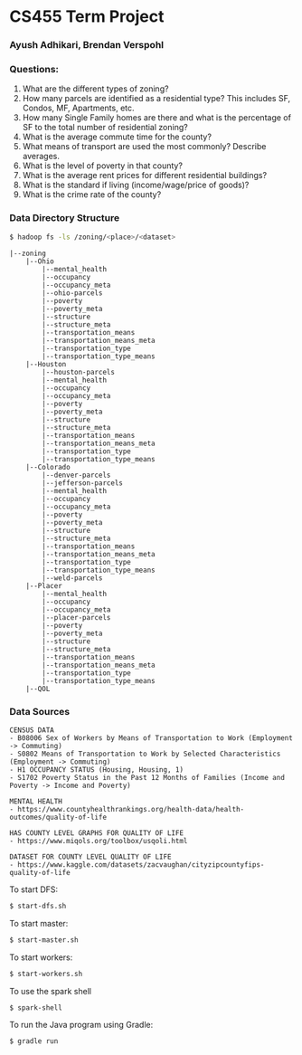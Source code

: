 # CS455 Term Project
### Ayush Adhikari, Brendan Verspohl

### Questions:
1. What are the different types of zoning?
2. How many parcels are identified as a residential type? This includes SF, Condos, MF, Apartments, etc.
3. How many Single Family homes are there and what is the percentage of SF to the total number of residential zoning?
4. What is the average commute time for the county?
5. What means of transport are used the most commonly? Describe averages.
6. What is the level of poverty in that county?
7. What is the average rent prices for different residential buildings?
8. What is the standard if living (income/wage/price of goods)?
9. What is the crime rate of the county?

### Data Directory Structure
```bash
$ hadoop fs -ls /zoning/<place>/<dataset>
```

```
|--zoning  
    |--Ohio  
        |--mental_health    
        |--occupancy  
        |--occupancy_meta  
        |--ohio-parcels  
        |--poverty  
        |--poverty_meta  
        |--structure  
        |--structure_meta  
        |--transportation_means  
        |--transportation_means_meta  
        |--transportation_type  
        |--transportation_type_means  
    |--Houston    
        |--houston-parcels   
        |--mental_health   
        |--occupancy   
        |--occupancy_meta   
        |--poverty   
        |--poverty_meta   
        |--structure   
        |--structure_meta   
        |--transportation_means   
        |--transportation_means_meta   
        |--transportation_type   
        |--transportation_type_means    
    |--Colorado       
        |--denver-parcels   
        |--jefferson-parcels   
        |--mental_health    
        |--occupancy    
        |--occupancy_meta     
        |--poverty   
        |--poverty_meta   
        |--structure     
        |--structure_meta    
        |--transportation_means   
        |--transportation_means_meta     
        |--transportation_type   
        |--transportation_type_means   
        |--weld-parcels     
    |--Placer       
        |--mental_health   
        |--occupancy    
        |--occupancy_meta    
        |--placer-parcels    
        |--poverty   
        |--poverty_meta    
        |--structure   
        |--structure_meta   
        |--transportation_means   
        |--transportation_means_meta   
        |--transportation_type    
        |--transportation_type_means     
    |--QOL
```

### Data Sources
```
CENSUS DATA
- B08006 Sex of Workers by Means of Transportation to Work (Employment -> Commuting)
- S0802 Means of Transportation to Work by Selected Characteristics (Employment -> Commuting)
- H1 OCCUPANCY STATUS (Housing, Housing, 1)
- S1702 Poverty Status in the Past 12 Months of Families (Income and Poverty -> Income and Poverty)

MENTAL HEALTH
- https://www.countyhealthrankings.org/health-data/health-outcomes/quality-of-life

HAS COUNTY LEVEL GRAPHS FOR QUALITY OF LIFE
- https://www.miqols.org/toolbox/usqoli.html

DATASET FOR COUNTY LEVEL QUALITY OF LIFE
- https://www.kaggle.com/datasets/zacvaughan/cityzipcountyfips-quality-of-life
```

To start DFS:
```bash 
$ start-dfs.sh
```
To start master:
```bash
$ start-master.sh
```
To start workers:
```bash
$ start-workers.sh
```
To use the spark shell
```bash
$ spark-shell
```
To run the Java program using Gradle:
```bash
$ gradle run
```